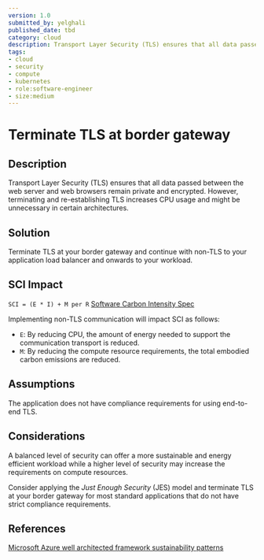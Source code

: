 ```yaml
---
version: 1.0
submitted_by: yelghali
published_date: tbd
category: cloud
description: Transport Layer Security (TLS) ensures that all data passed between the web server and web browsers remain private and encrypted. However, terminating and re-establishing TLS increases CPU usage and might be unnecessary in certain architectures.
tags: 
- cloud
- security
- compute
- kubernetes
- role:software-engineer
- size:medium
---
```


# Terminate TLS at border gateway

## Description
Transport Layer Security (TLS) ensures that all data passed between the web server and web browsers remain private and encrypted. However, terminating and re-establishing TLS increases CPU usage and might be unnecessary in certain architectures. 


## Solution
Terminate TLS at your border gateway and continue with non-TLS to your application load balancer and onwards to your workload.


## SCI Impact
`SCI = (E * I) + M per R`
[Software Carbon Intensity Spec](https://grnsft.org/sci)

Implementing non-TLS communication will impact SCI as follows:

- `E`: By reducing CPU, the amount of energy needed to support the communication transport is reduced.
- `M`: By reducing the compute resource requirements, the total embodied carbon emissions are reduced.

## Assumptions
The application does not have compliance requirements for using end-to-end TLS. 

## Considerations
A balanced level of security can offer a more sustainable and energy efficient workload while a higher level of security may increase the requirements on compute resources.

Consider applying the *Just Enough Security* (JES) model and terminate TLS at your border gateway for most standard applications that do not have strict compliance requirements.


## References
[Microsoft Azure well architected framework sustainability patterns](https://learn.microsoft.com/en-us/azure/architecture/framework/sustainability/sustainability-security)

